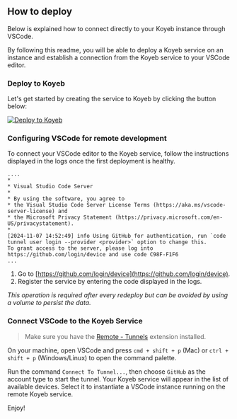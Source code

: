 ## How to deploy

Below is explained how to connect directly to your Koyeb instance through VSCode.

By following this readme, you will be able to deploy a Koyeb service on an instance and establish a connection from the Koyeb service to your VSCode editor.

### Deploy to Koyeb

Let's get started by creating the service to Koyeb by clicking the button below:

[![Deploy to Koyeb](https://www.koyeb.com/static/images/deploy/button.svg)](https://app.koyeb.com/deploy?name=devbox&type=git&repository=edouardb%2Ftt-devbox&branch=main&builder=dockerfile&dockerfile=.%2FDockerfile&privileged=true&service_type=worker&regions=was&instance_type=gpu-tenstorrent-n300s&env%5BVSC_NODE_NAME%5D=gpu-box&env%5BVSCODE_CLI_DISABLE_KEYCHAIN_ENCRYPT%5D=1&env%5BVSCODE_CLI_USE_FILE_KEYRING%5D=1)

### Configuring VSCode for remote development

To connect your VSCode editor to the Koyeb service, follow the instructions displayed in the logs once the first deployment is healthy.

```
....
*
* Visual Studio Code Server
*
* By using the software, you agree to
* the Visual Studio Code Server License Terms (https://aka.ms/vscode-server-license) and
* the Microsoft Privacy Statement (https://privacy.microsoft.com/en-US/privacystatement).
*
[2024-11-07 14:52:49] info Using GitHub for authentication, run `code tunnel user login --provider <provider>` option to change this.
To grant access to the server, please log into https://github.com/login/device and use code C98F-F1F6
...
```

1. Go to [https://github.com/login/device](https://github.com/login/device).
2. Register the service by entering the code displayed in the logs.

_This operation is required after every redeploy but can be avoided by using a volume to persist the data._

### Connect VSCode to the Koyeb Service

> Make sure you have the [Remote - Tunnels](https://marketplace.visualstudio.com/items?itemName=ms-vscode.remote-server) extension installed.

On your machine, open VSCode and press `cmd + shift + p` (Mac) or `ctrl + shift + p` (Windows/Linux) to open the command palette.

Run the command `Connect To Tunnel...`, then choose `GitHub` as the account type to start the tunnel.
Your Koyeb service will appear in the list of available devices. Select it to instantiate a VSCode instance running on the remote Koyeb service.

Enjoy!
